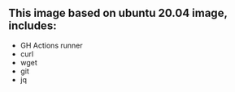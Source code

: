 ## This image based on ubuntu 20.04 image, includes:
  - GH Actions runner
  - curl
  - wget
  - git
  - jq
